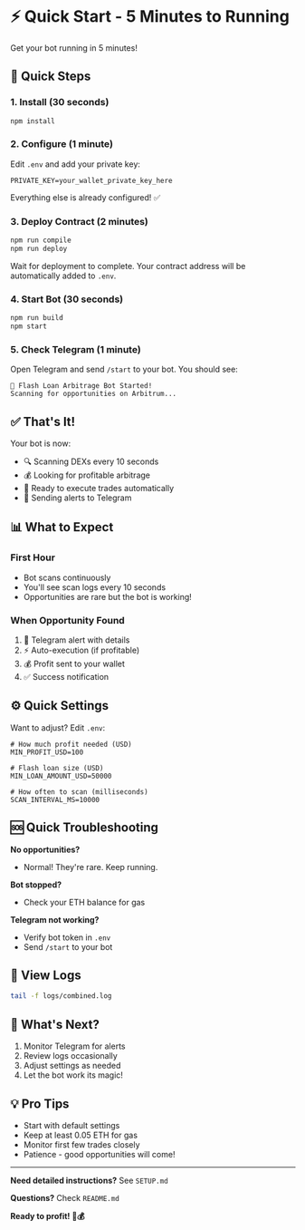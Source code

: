 # ⚡ Quick Start - 5 Minutes to Running

Get your bot running in 5 minutes!

## 🚀 Quick Steps

### 1. Install (30 seconds)
```bash
npm install
```

### 2. Configure (1 minute)
Edit `.env` and add your private key:
```env
PRIVATE_KEY=your_wallet_private_key_here
```

Everything else is already configured! ✅

### 3. Deploy Contract (2 minutes)
```bash
npm run compile
npm run deploy
```

Wait for deployment to complete. Your contract address will be automatically added to `.env`.

### 4. Start Bot (30 seconds)
```bash
npm run build
npm start
```

### 5. Check Telegram (1 minute)
Open Telegram and send `/start` to your bot. You should see:
```
🤖 Flash Loan Arbitrage Bot Started!
Scanning for opportunities on Arbitrum...
```

## ✅ That's It!

Your bot is now:
- 🔍 Scanning DEXs every 10 seconds
- 💰 Looking for profitable arbitrage
- 🤖 Ready to execute trades automatically
- 📱 Sending alerts to Telegram

## 📊 What to Expect

### First Hour
- Bot scans continuously
- You'll see scan logs every 10 seconds
- Opportunities are rare but the bot is working!

### When Opportunity Found
1. 📱 Telegram alert with details
2. ⚡ Auto-execution (if profitable)
3. 💰 Profit sent to your wallet
4. ✅ Success notification

## ⚙️ Quick Settings

Want to adjust? Edit `.env`:

```env
# How much profit needed (USD)
MIN_PROFIT_USD=100

# Flash loan size (USD)
MIN_LOAN_AMOUNT_USD=50000

# How often to scan (milliseconds)
SCAN_INTERVAL_MS=10000
```

## 🆘 Quick Troubleshooting

**No opportunities?** 
- Normal! They're rare. Keep running.

**Bot stopped?**
- Check your ETH balance for gas

**Telegram not working?**
- Verify bot token in `.env`
- Send `/start` to your bot

## 📝 View Logs

```bash
tail -f logs/combined.log
```

## 🎯 What's Next?

1. Monitor Telegram for alerts
2. Review logs occasionally  
3. Adjust settings as needed
4. Let the bot work its magic!

## 💡 Pro Tips

- Start with default settings
- Keep at least 0.05 ETH for gas
- Monitor first few trades closely
- Patience - good opportunities will come!

---

**Need detailed instructions?** See `SETUP.md`

**Questions?** Check `README.md`

**Ready to profit! 🚀💰**
